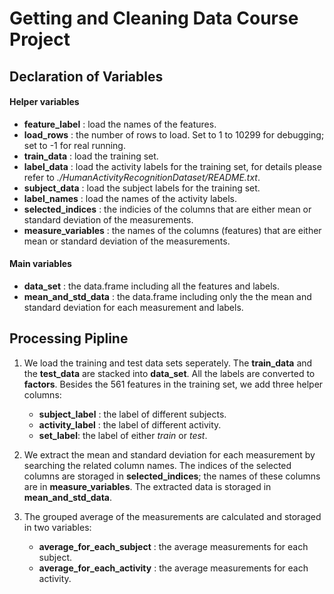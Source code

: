 Getting and Cleaning Data Course Project
========================================

## Declaration of Variables
#### Helper variables
- **feature_label** : load the names of the features.
- **load_rows** : the number of rows to load. Set to 1 to 10299 for debugging; set to -1 for real running. 
- **train_data** : load the training set.
- **label_data** : load the activity labels for the training set, for details please refer to *./HumanActivityRecognitionDataset/README.txt*.
- **subject_data** : load the subject labels for the training set.
- **label_names** : load the names of the activity labels.
- **selected_indices** : the indicies of the columns that are either mean or standard deviation of the measurements.
- **measure_variables** : the names of the columns (features) that are either mean or standard deviation of the measurements.

#### Main variables
- **data_set** : the data.frame including all the features and labels.
- **mean_and_std_data** : the data.frame including only the the mean and standard deviation for each measurement and labels.

## Processing Pipline
1. We load the training and test data sets seperately. The **train_data** and the **test_data** are stacked into **data_set**. All the labels are converted to **factors**. Besides the 561 features in the training set, we add three helper columns:
	- **subject_label** : the label of different subjects.
	- **activity_label** : the label of different activity.
	- **set_label**: the label of either _train_ or _test_.

2. We extract the mean and standard deviation for each measurement by searching the related column names. The indices of the selected columns are storaged in **selected_indices**; the names of these columns are in **measure_variables**. The extracted data is storaged in **mean_and_std_data**.

3. The grouped average of the measurements are calculated and storaged in two variables:
	- **average_for_each_subject** : the average measurements for each subject.
	- **average_for_each_activity** : the average measurements for each activity.
